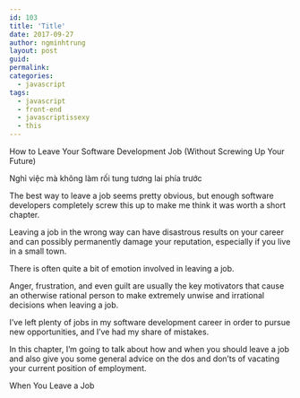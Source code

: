 ```yaml
---
id: 103
title: 'Title'
date: 2017-09-27
author: ngminhtrung
layout: post
guid: 
permalink: 
categories:
  - javascript
tags:
  - javascript
  - front-end
  - javascriptissexy
  - this
---
```





How to Leave Your Software Development Job (Without Screwing Up Your Future)

Nghỉ việc mà không làm rối tung tương lai phía trước



The best way to leave a job seems pretty obvious, but enough software developers completely screw this up to make me think it was worth a short chapter.

Leaving a job in the wrong way can have disastrous results on your career and can possibly permanently damage your reputation, especially if you live in a small town.

There is often quite a bit of emotion involved in leaving a job.

Anger, frustration, and even guilt are usually the key motivators that cause an otherwise rational person to make extremely unwise and irrational decisions when leaving a job.

I’ve left plenty of jobs in my software development career in order to pursue new opportunities, and I’ve had my share of mistakes.

In this chapter, I’m going to talk about how and when you should leave a job and also give you some general advice on the dos and don’ts of vacating your current position of employment.

When You Leave a Job
